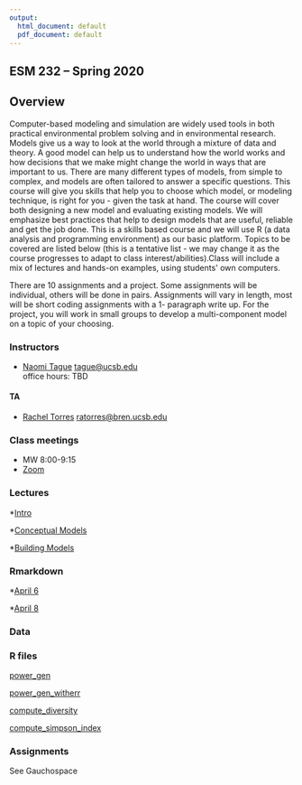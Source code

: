 ```yaml
---
output:
  html_document: default
  pdf_document: default
---
```


## ESM 232 &ndash; Spring 2020 

## Overview


Computer-based modeling and simulation are widely used tools in both practical environmental problem solving and in environmental research. Models give us a way to look at the world through a mixture of data and theory. A good model can help us to understand how the world works and how decisions that we make might change the world in ways that are important to us. There are many different types of models, from simple to complex, and models are often tailored to answer a specific questions. This course will give you skills that help you to choose which model, or modeling technique, is right for you - given the task at hand. The course will cover both designing a new model and evaluating existing models. We will emphasize best practices that help to design models that are useful, reliable and get the job done. This is a skills based course and we will use R (a data analysis and programming environment) as our basic platform. Topics to be covered are listed below (this is a tentative list - we may change it as the course progresses to adapt to class interest/abilities).Class will include a mix of lectures and hands-on examples, using students' own computers. 


There are 10 assignments and a project. Some assignments will be individual, others will be done in pairs. Assignments will vary in length, most will be short coding assignments with a 1- paragraph write up. For the project, you will work in small groups to develop a multi-component model on a topic of your choosing.

### Instructors

- [Naomi Tague](http://bren.ucsb.edu/people/Faculty/christina_tague.htm) <tague@ucsb.edu>  
  office hours: TBD

#### TA

- [Rachel Torres](https://www.bren.ucsb.edu/research/Rachel_Torres.htm)  <ratorres@bren.ucsb.edu>  
 
### Class meetings

- MW 8:00-9:15 
 - [Zoom](https://ucsb.zoom.us/j/565291483) 


### Lectures

*[Intro](./Lectures/intro.lecture.pdf)

*[Conceptual Models](./Lectures/lecture2.conceptual.simple.pdf)

*[Building Models](./Lectures/lecture3.buildingmodels.pdf)

### Rmarkdown   

*[April 6](./Rmarkdown/makingfunctions1.Rmd)

*[April 8](./Rmarkdown/makingfunctions2.Rmd)

### Data



### R files

[power_gen](./R/power_gen.R)

[power_gen_witherr](./R/power_gen_witherr.R)

[compute_diversity](./R/compute_diversity.R)

[compute_simpson_index](./R/compute_simpson_index.R)

### Assignments

See Gauchospace



